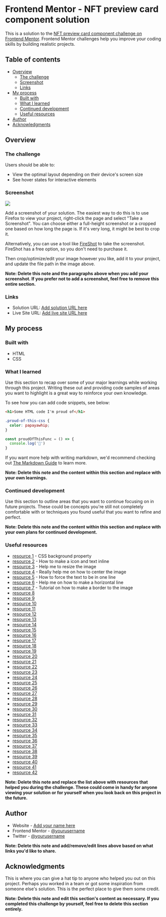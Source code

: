 # Frontend Mentor - NFT preview card component solution

This is a solution to the [NFT preview card component challenge on Frontend Mentor](https://www.frontendmentor.io/challenges/nft-preview-card-component-SbdUL_w0U). Frontend Mentor challenges help you improve your coding skills by building realistic projects. 

## Table of contents

- [Overview](#overview)
  - [The challenge](#the-challenge)
  - [Screenshot](#screenshot)
  - [Links](#links)
- [My process](#my-process)
  - [Built with](#built-with)
  - [What I learned](#what-i-learned)
  - [Continued development](#continued-development)
  - [Useful resources](#useful-resources)
- [Author](#author)
- [Acknowledgments](#acknowledgments)

## Overview

### The challenge

Users should be able to:

- View the optimal layout depending on their device's screen size
- See hover states for interactive elements

### Screenshot

![](./screenshot.jpg)

Add a screenshot of your solution. The easiest way to do this is to use Firefox to view your project, right-click the page and select "Take a Screenshot". You can choose either a full-height screenshot or a cropped one based on how long the page is. If it's very long, it might be best to crop it.

Alternatively, you can use a tool like [FireShot](https://getfireshot.com/) to take the screenshot. FireShot has a free option, so you don't need to purchase it. 

Then crop/optimize/edit your image however you like, add it to your project, and update the file path in the image above.

**Note: Delete this note and the paragraphs above when you add your screenshot. If you prefer not to add a screenshot, feel free to remove this entire section.**

### Links

- Solution URL: [Add solution URL here](https://your-solution-url.com)
- Live Site URL: [Add live site URL here](https://your-live-site-url.com)

## My process

### Built with

- HTML
- CSS


### What I learned

Use this section to recap over some of your major learnings while working through this project. Writing these out and providing code samples of areas you want to highlight is a great way to reinforce your own knowledge.

To see how you can add code snippets, see below:

```html
<h1>Some HTML code I'm proud of</h1>
```
```css
.proud-of-this-css {
  color: papayawhip;
}
```
```js
const proudOfThisFunc = () => {
  console.log('🎉')
}
```

If you want more help with writing markdown, we'd recommend checking out [The Markdown Guide](https://www.markdownguide.org/) to learn more.

**Note: Delete this note and the content within this section and replace with your own learnings.**

### Continued development

Use this section to outline areas that you want to continue focusing on in future projects. These could be concepts you're still not completely comfortable with or techniques you found useful that you want to refine and perfect.

**Note: Delete this note and the content within this section and replace with your own plans for continued development.**

### Useful resources

- [resource 1](https://www.w3schools.com/cssref/css3_pr_background.asp) - CSS background property
- [resource 2](https://www.w3schools.com/html/html_css.asp) - How to make a icon and text inline
- [resource 3](https://www.w3schools.com/html/html_images.asp) - Help me to resize the image
- [resource 4](https://www.w3schools.com/howto/howto_css_image_center.asp) - Really help me on how to center the image
- [resource 5](https://stackoverflow.com/questions/3617906/restrict-p-to-one-line-and-ellipsize-when-necessary/3617978) - How to force the text to be in one line
- [resource 6](https://www.w3schools.com/tags/tag_hr.asp) - Help me on how to make a horizontal line
- [resource 7](https://www.w3schools.com/howto/howto_css_border_image.asp) - Tutorial on how to make a border to the image
- [resource 8]()
- [resource 9]()
- [resource 10]()
- [resource 11]()
- [resource 12]()
- [resource 13]()
- [resource 14]()
- [resource 15]()
- [resource 16]()
- [resource 17]()
- [resource 18]()
- [resource 19]()
- [resource 20]()
- [resource 21]()
- [resource 22]()
- [resource 23]()
- [resource 24]()
- [resource 25]()
- [resource 26]()
- [resource 27]()
- [resource 28]()
- [resource 29]()
- [resource 30]()
- [resource 31]()
- [resource 32]()
- [resource 33]()
- [resource 34]()
- [resource 35]()
- [resource 36]()
- [resource 37]()
- [resource 38]()
- [resource 39]()
- [resource 40]()
- [resource 41]()
- [resource 42]()

**Note: Delete this note and replace the list above with resources that helped you during the challenge. These could come in handy for anyone viewing your solution or for yourself when you look back on this project in the future.**

## Author

- Website - [Add your name here](https://www.your-site.com)
- Frontend Mentor - [@yourusername](https://www.frontendmentor.io/profile/yourusername)
- Twitter - [@yourusername](https://www.twitter.com/yourusername)

**Note: Delete this note and add/remove/edit lines above based on what links you'd like to share.**

## Acknowledgments

This is where you can give a hat tip to anyone who helped you out on this project. Perhaps you worked in a team or got some inspiration from someone else's solution. This is the perfect place to give them some credit.

**Note: Delete this note and edit this section's content as necessary. If you completed this challenge by yourself, feel free to delete this section entirely.**
